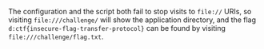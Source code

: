 The configuration and the script both fail to stop visits to `file://` URIs, so visiting `file:///challenge/` will show the application directory, and the flag `d:ctf{insecure-flag-transfer-protocol}` can be found by visiting `file:///challenge/flag.txt`.